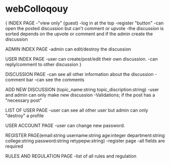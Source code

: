 # webColloqouy

{
INDEX PAGE
-"view only" (guest)
-log in at the top
-register "button"
-can open the posted discussion but can't comment or upvote
-the discussion is sorted depends on the upvote or comment and if the admin create the discussion

ADMIN INDEX PAGE
-admin can edit/destroy the discussion

USER INDEX PAGE
-user can create/post/edit their own discussion.
-can reply/comment to other discussion
}

DISCUSSION PAGE
-can see all other information about the discussion
-comment bar
-can see the comments

ADD NEW DISCUSSION (topic_name:string topic_discription:string)
-user and admin can only make new discussion
-Validations; if the post has a "necessary post"

LIST OF USER PAGE
-user can see all other user but admin can only "destroy" a profile

USER ACCOUNT PAGE
-user can change new password.

REGISTER PAGE(email:string username:string age:integer department:string college:string password:string retypepw:string)
-register page
-all fields are required

RULES AND REGULATION PAGE
-list of all rules and regulation
